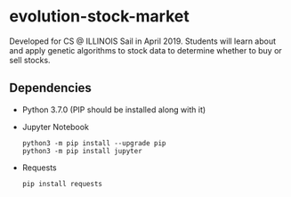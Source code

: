 # evolution-stock-market
Developed for CS @ ILLINOIS Sail in April 2019. Students will learn about and apply genetic algorithms to stock data to determine whether to buy or sell stocks.

## Dependencies
* Python 3.7.0 (PIP should be installed along with it) 
* Jupyter Notebook
    ```
    python3 -m pip install --upgrade pip  
    python3 -m pip install jupyter
    ```

* Requests
    ```
    pip install requests
    ```
